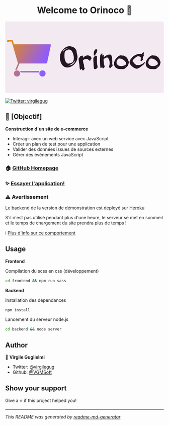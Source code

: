 <h1 style="text-align: center;">Welcome to Orinoco 👋</h1>

<img style="text-align: center;" src="images/logo/logo_orinoco.png" alt="Orinoco__logo"/>
<p>
  <a href="https://twitter.com/virgilegug" target="_blank">
    <img alt="Twitter: virgilegug" src="https://img.shields.io/twitter/follow/virgilegug.svg?style=social" />
  </a>
</p>

## 🎯 [Objectif]

**Construction d'un site de e-commerce**

* Interagir avec un web service avec JavaScript
* Créer un plan de test pour une application
* Valider des données issues de sources externes
* Gérer des événements JavaScript

### 🏠 [GitHub Homepage](https://github.com/VGMSoft/VirgileGuglielmi_5_04032021)

### ✨ [Essayer l'application!](https://vgmsoft.github.io/VirgileGuglielmi_5_04032021/frontend/)

### ⚠️ Avertissement

Le backend de la version de démonstration est deployé sur [Heroku](https://oc-orinoco-api.herokuapp.com/api/cameras)

S’il n'est pas utilisé pendant plus d'une heure, le serveur se met en sommeil et le temps de chargement du site
prendra plus de temps !

ℹ️ [Plus d'info sur ce comportement](https://blog.heroku.com/app_sleeping_on_heroku)

## Usage

**Frontend**

Compilation du scss en css (développement)

```sh
cd frontend && npm run sass
```

**Backend**

Installation des dépendances

```sh
npm install
```

Lancement du serveur node.js

```sh
cd backend && node server
```

## Author

👤 **Virgile Guglielmi**

* Twitter: [@virgilegug](https://twitter.com/virgilegug)
* Github: [@VGMSoft](https://github.com/VGMSoft)

## Show your support

Give a ⭐️ if this project helped you!

***
_This README was generated by [readme-md-generator](https://github.com/kefranabg/readme-md-generator)_
